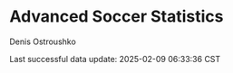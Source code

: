 # Advanced Soccer Statistics
Denis Ostroushko

<!-- gfm -->

Last successful data update: 2025-02-09 06:33:36 CST

